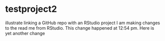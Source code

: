 # testproject2
illustrate linking a GitHub repo with an RStudio project
I am making changes to the read me from RStudio.
This change happened at 12:54 pm.
Here is yet another change
